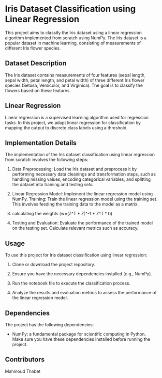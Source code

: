 # Iris Dataset Classification using Linear Regression
This project aims to classify the Iris dataset using a linear regression algorithm implemented from scratch using NumPy. The Iris dataset is a popular dataset in machine learning, consisting of measurements of different Iris flower species.

## Dataset Description
The Iris dataset contains measurements of four features (sepal length, sepal width, petal length, and petal width) of three different Iris flower species (Setosa, Versicolor, and Virginica). The goal is to classify the flowers based on these features.

## Linear Regression
Linear regression is a supervised learning algorithm used for regression tasks. In this project, we adapt linear regression for classification by mapping the output to discrete class labels using a threshold.

## Implementation Details
The implementation of the Iris dataset classification using linear regression from scratch involves the following steps:

1. Data Preprocessing: Load the Iris dataset and preprocess it by performing necessary data cleanings and transformation steps, such as handling missing values, encoding categorical variables, and splitting the dataset into training and testing sets.

2. Linear Regression Model: Implement the linear regression model using NumPy. 
Training: Train the linear regression model using the training set. This involves feeding the training data to the model as a matrix.

3. calculating the weights  (w=(Z^T * Z)^-1 * Z^T * b) 
4. Testing and Evaluation: Evaluate the performance of the trained model on the testing set. Calculate relevant metrics such as accuracy.

## Usage
To use this project for Iris dataset classification using linear regression:

1. Clone or download the project repository.

2. Ensure you have the necessary dependencies installed (e.g., NumPy).

3. Run the notebook file to execute the classification process.

4. Analyze the results and evaluation metrics to assess the performance of the linear regression model.

## Dependencies
The project has the following dependencies:

* NumPy: a fundamental package for scientific computing in Python.
Make sure you have these dependencies installed before running the project.

## Contributors
Mahmoud Thabet






